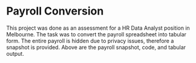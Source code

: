 # Payroll Conversion
This project was done as an assessment for a HR Data Analyst position in Melbourne. The task was to convert the payroll spreadsheet into tabular form. The entire payroll is hidden due to privacy
issues, therefore a snapshot is provided. Above are the payroll snapshot, code, and tabular output.
